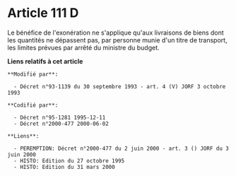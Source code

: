 # Article 111 D

Le bénéfice de l'exonération ne s'applique qu'aux livraisons de biens dont les quantités ne dépassent pas, par personne munie
d'un titre de transport, les limites prévues par arrêté du ministre du budget.

**Liens relatifs à cet article**

	**Modifié par**:

	  - Décret n°93-1139 du 30 septembre 1993 - art. 4 (V) JORF 3 octobre 1993

	**Codifié par**:

	  - Décret n°95-1281 1995-12-11
	  - Décret n°2000-477 2000-06-02

	**Liens**:

	  - PEREMPTION: Décret n°2000-477 du 2 juin 2000 - art. 3 () JORF du 3 juin 2000
	  - HISTO: Edition du 27 octobre 1995
	  - HISTO: Edition du 31 mars 2000
